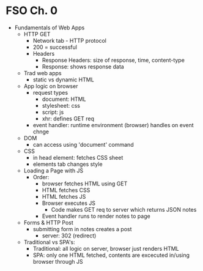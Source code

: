 # FSO Ch. 0

- Fundamentals of Web Apps
    - HTTP GET
        - Network tab - HTTP protocol
        - 200 = successful
        - Headers
            - Response Headers: size of response, time, content-type
            - Response: shows response data
    - Trad web apps
        - static vs dynamic HTML
    - App logic on browser
        - request types
            - document: HTML
            - stylesheet: css
            - script: js
            - xhr: defines GET req
        - event handler: runtime environment (browser) handles on event chnge
    - DOM
        - can access using 'document' command
    - CSS
        - in head element: fetches CSS sheet
        - elements tab changes style
    - Loading a Page with JS
        - Order:
            - browser fetches HTML using GET
            - HTML fetches CSS
            - HTML fetches JS
            - Browser executes JS
                - Code makes GET req to server which returns JSON notes
            - Event handler runs to render notes to page
    - Forms & HTTP Post
        - submitting form in notes creates a post
            - server: 302 (redirect)
    - Traditional vs SPA's:
        - Traditional: all logic on server, browser just renders HTML
        - SPA: only one HTML fetched, contents are excecuted in/using browser through JS
